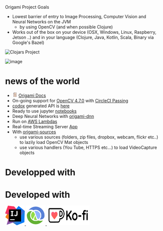 Origami Project Goals

- Lowest barrier of entry to Image Processing, Computer Vision and Neural Networks on the JVM
  - by using OpenCV (and when possible Clojure)
- Works out of the box on your device (OSX, Windows, Linux, Raspberry, Jetson ..) and in your language (Clojure, Java, Kotlin, Scala, Binary via Google's Bazel)

![Clojars Project](https://clojars.org/origami/latest-version.svg)

![image](https://circleci.com/gh/hellonico/origami.svg?style=svg)

# news of the world

- <img style="height:16px;width:16px" src="doc/doc.png" alt=""/>  <a href="http://origamidocs.hellonico.info/">Origami Docs</a>
- On-going support for [OpenCV 4.7.0](https://github.com/opencv/opencv/wiki/ChangeLog#version470) with [CircleCI Passing](https://app.circleci.com/pipelines/github/hellonico/origami)
- [codox](https://github.com/weavejester/codox) generated API is [here](http://origamidocs.hellonico.info/codox/index.html)
- Ready to use jupyter [notebooks](https://github.com/hellonico/origami-fun/tree/master/jupyter)
- Deep Neural Networks with [origami-dnn](https://github.com/hellonico/origami-dnn)
- Run on [AWS Lambdas](https://github.com/hellonico/origami-aws-lambdas)
- Real-time Streaming Server [App](https://github.com/hellonico/opencv-live-video-stream-over-http) 
- With [origami-sources](https://github.com/hellonico/origami-sources/)
  - use various sources (folders, zip files, dropbox, webcam, flickr etc..) to lazily load OpenCV Mat objects
  - use various handlers (You Tube, HTTPS etc...) to load VideoCapture objects

# Developped with

# Developed with

<a href="https://www.jetbrains.com/idea/">
<img title="idea" width="64" height="64" src="doc/idea.png"/>
</a>

<a href="https://cursive-ide.com/">
<img title="cursive" width="64" height="64" src="doc/cursive.png"/>
</a>

<a href="https://ko-fi.com/hellonico">
<img title="cursive" width="140" height="64" src="doc/ko-fi.webp"/>
</a>
